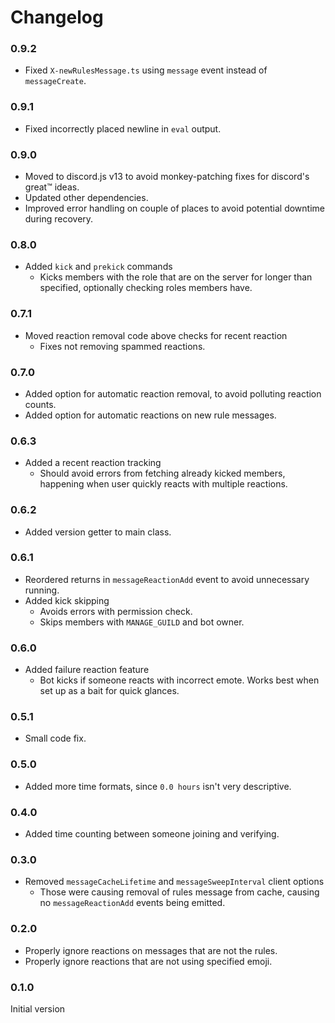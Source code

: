 # Changelog

### 0.9.2

- Fixed `X-newRulesMessage.ts` using `message` event instead of `messageCreate`.

### 0.9.1

- Fixed incorrectly placed newline in `eval` output.

### 0.9.0

- Moved to discord.js v13 to avoid monkey-patching fixes for discord's great™️ ideas.
- Updated other dependencies.
- Improved error handling on couple of places to avoid potential downtime during recovery.

### 0.8.0

- Added `kick` and `prekick` commands
  - Kicks members with the role that are on the server for longer than specified, optionally checking roles members have.

### 0.7.1

- Moved reaction removal code above checks for recent reaction
  - Fixes not removing spammed reactions.

### 0.7.0

- Added option for automatic reaction removal, to avoid polluting reaction counts.
- Added option for automatic reactions on new rule messages.

### 0.6.3

- Added a recent reaction tracking
  - Should avoid errors from fetching already kicked members, happening when user quickly reacts with multiple reactions.

### 0.6.2

- Added version getter to main class.

### 0.6.1

- Reordered returns in `messageReactionAdd` event to avoid unnecessary running.
- Added kick skipping
  - Avoids errors with permission check.
  - Skips members with `MANAGE_GUILD` and bot owner.

### 0.6.0

- Added failure reaction feature
  - Bot kicks if someone reacts with incorrect emote. Works best when set up as a bait for quick glances.

### 0.5.1

- Small code fix.

### 0.5.0

- Added more time formats, since `0.0 hours` isn't very descriptive.

### 0.4.0

- Added time counting between someone joining and verifying.

### 0.3.0

- Removed `messageCacheLifetime` and `messageSweepInterval` client options
  - Those were causing removal of rules message from cache, causing no `messageReactionAdd` events being emitted.

### 0.2.0

- Properly ignore reactions on messages that are not the rules.
- Properly ignore reactions that are not using specified emoji.

### 0.1.0

Initial version